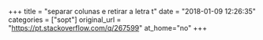 +++
title = "separar colunas e retirar a letra t"
date = "2018-01-09 12:26:35"
categories = ["sopt"]
original_url = "https://pt.stackoverflow.com/q/267599"
at_home="no"
+++

